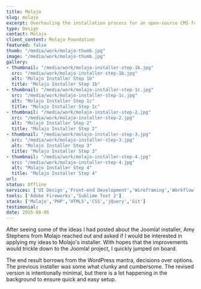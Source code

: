 ```yaml
---
title: Molajo
slug: molajo
excerpt: Overhauling the installation process for an open-source CMS forked from Joomla.
type: Design
contact: Molajo
client_content: Molajo Foundation
featured: false
thumb: "/media/work/molajo-thumb.jpg"
image: "/media/work/molajo-thumb.jpg"
gallery:
- thumbnail: "/media/work/molajo-installer-step-1b.jpg"
  src: "/media/work/molajo-installer-step-1b.jpg"
  alt: "Molajo Installer Step 1b"
  title: "Molajo Installer Step 1b"
- thumbnail: "/media/work/molajo-installer-step-1c.jpg"
  src: "/media/work/molajo-installer-step-1c.jpg"
  alt: "Molajo Installer Step 1c"
  title: "Molajo Installer Step 1c"
- thumbnail: "/media/work/molajo-installer-step-2.jpg"
  src: "/media/work/molajo-installer-step-2.jpg"
  alt: "Molajo Installer Step 2"
  title: "Molajo Installer Step 2"
- thumbnail: "/media/work/molajo-installer-step-3.jpg"
  src: "/media/work/molajo-installer-step-3.jpg"
  alt: "Molajo Installer Step 3"
  title: "Molajo Installer Step 3"
- thumbnail: "/media/work/molajo-installer-step-4.jpg"
  src: "/media/work/molajo-installer-step-4.jpg"
  alt: "Molajo Installer Step 4"
  title: "Molajo Installer Step 4"
url: 
status: Offline
services: ['UI Design','Front-end Development','Wireframing','Workflow Optimisation']
tools: ['Adobe Fireworks','Sublime Text 2']
stack: ['Molajo','PHP','HTML5','CSS','jQuery','Git']
testimonial: 
date: 2015-08-06
---
```

After seeing some of the ideas I had posted about the Joomla! installer, Amy Stephens from Molajo reached out and asked if I would be interested in applying my ideas to Molajo's installer. With hopes that the improvements would trickle down to the Joomla! project, I quickly jumped on board.

The end result borrows from the WordPress mantra, decisions over options. The previous installer was some what clunky and cumbersome. The revised version is intentionally minimal, but there is a lot happening in the background to ensure quick and easy setup.